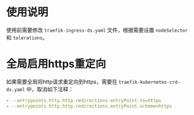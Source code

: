 # 使用说明

使用前需要修改 `traefik-ingress-ds.yaml` 文件，根据需要设置 `nodeSelector` 和 `tolerations`。

# 全局启用https重定向

如果需要全局将http请求重定向到https，需要在 `traefik-kubernetes-crd-ds.yaml` 中，取消如下注释：
```yaml
- --entrypoints.http.http.redirections.entryPoint.to=https
- --entrypoints.http.http.redirections.entryPoint.scheme=https
```